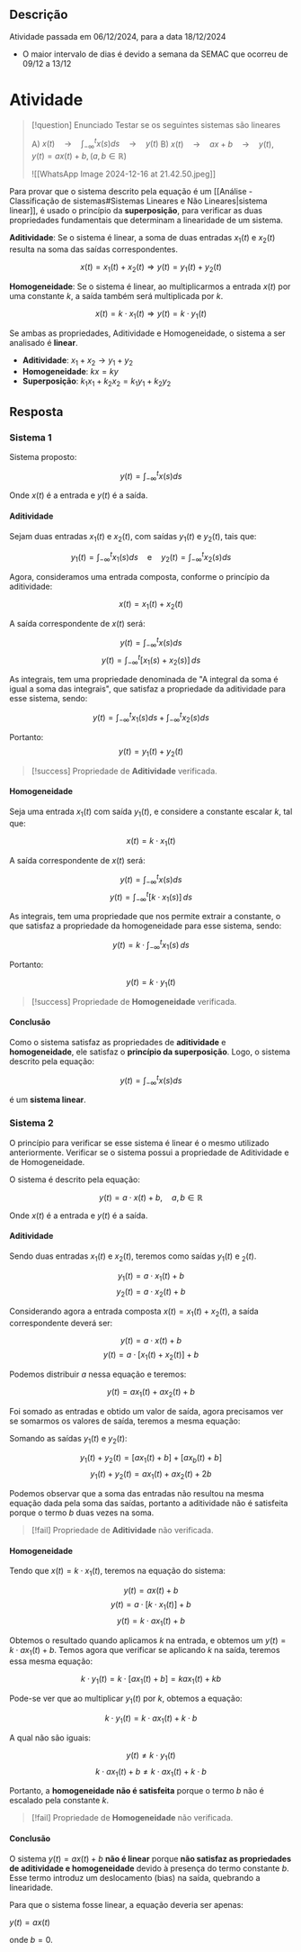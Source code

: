 ## Descrição 

Atividade passada em 06/12/2024, para a data 18/12/2024
- O maior intervalo de dias é devido a semana da SEMAC que ocorreu de 09/12 a 13/12

# Atividade

> [!question] Enunciado
>    Testar se os seguintes sistemas são lineares
>
> A) $x(t) \quad\to\quad \int_{-\infty}^{t} x(s) ds \quad\to\quad y(t)$
> B) $x(t) \quad\to\quad ax+b \quad\to\quad y(t), \quad y(t)=ax(t)+b, (a,b \in \mathbb{R})$
> 
> ![[WhatsApp Image 2024-12-16 at 21.42.50.jpeg]]

Para provar que o sistema descrito pela equação é um [[Análise - Classificação de sistemas#Sistemas Lineares e Não Lineares|sistema linear]], é usado o princípio da **superposição**, para verificar as duas propriedades fundamentais que determinam a linearidade de um sistema.

**Aditividade**: Se o sistema é linear, a soma de duas entradas $x_{1}(t)$ e $x_{2}(t)$ resulta na soma das saídas correspondentes.

$$x(t) = x_{1}(t) + x_{2}(t) \Longrightarrow y(t) = y_{1}(t) + y_{2}(t)$$

**Homogeneidade**: Se o sistema é linear, ao multiplicarmos a entrada $x(t)$ por uma constante $k$, a saída também será multiplicada por $k$.

$$x(t) = k \cdot x_{1}(t) \Longrightarrow y(t)= k \cdot y_{1}(t) $$

Se ambas as propriedades, Aditividade e Homogeneidade, o sistema a ser analisado é **linear**.

- **Aditividade**: $x_{1} + x_{2} \to y_{1} + y_{2}$
- **Homogeneidade**: $kx = ky$
- **Superposição**: $k_{1}x_{1} + k_{2}x_{2} = k_{1}y_{1}+k_{2}y_{2}$

## Resposta

### Sistema 1

Sistema proposto:

$$y(t) = \int_{-\infty}^{t} x(s) ds$$

Onde $x(t)$ é a entrada e $y(t)$ é a saída.

#### Aditividade

Sejam duas entradas $x_{1}(t)$ e $x_{2}(t)$, com saídas $y_{1}(t)$ e $y_{2}(t)$, tais que:

$$
y_{1}(t) = \int_{-\infty}^{t} x_{1}(s) ds 
\quad \text{e} \quad 
y_{2}(t) = \int_{-\infty}^{t} x_{2}(s) ds 
$$

Agora, consideramos uma entrada composta, conforme o princípio da aditividade:

$$x(t) = x_{1}(t) + x_{2}(t)$$

A saída correspondente de $x(t)$ será:

$$y(t) = \int_{-\infty}^{t} x(s) ds$$
$$y(t) = \int_{-\infty}^{t} [x_{1}(s) + x_{2}(s)]\, ds $$

As integrais, tem uma propriedade denominada de "A integral da soma é igual a soma das integrais", que satisfaz a propriedade da aditividade para esse sistema, sendo:

$$y(t) = \int_{-\infty}^{t} x_{1}(s) ds + \int_{-\infty}^{t} x_{2}(s) ds$$

Portanto:
$$y(t) = y_{1}(t) + y_{2}(t)$$

>[!success] Propriedade de **Aditividade** verificada.

#### Homogeneidade

Seja uma entrada $x_{1}(t)$ com saída $y_{1}(t)$, e considere a constante escalar $k$, tal que:

$$x(t) = k \cdot x_{1}(t)$$

A saída correspondente de $x(t)$ será:

$$y(t) = \int_{-\infty}^{t} x(s) ds$$
$$y(t) = \int_{-\infty}^{t} [k \cdot x_{1}(s)]\, ds$$

As integrais, tem uma propriedade que nos permite extrair a constante, o que satisfaz a propriedade da homogeneidade para esse sistema, sendo:

$$y(t) = k \cdot \int_{-\infty}^{t} x_{1}(s)\, ds$$

Portanto:

$$y(t) = k \cdot y_{1}(t)$$

>[!success] Propriedade de **Homogeneidade** verificada.

#### Conclusão

Como o sistema satisfaz as propriedades de **aditividade** e **homogeneidade**, ele satisfaz o **princípio da superposição**. Logo, o sistema descrito pela equação:

$$y(t) = \int_{-\infty}^{t} x(s) ds$$

é um **sistema linear**.

### Sistema 2

O princípio para verificar se esse sistema é linear é o mesmo utilizado anteriormente. Verificar se o sistema possui a propriedade de Aditividade e de Homogeneidade.

O sistema é descrito pela equação:

$$y(t) =  a \cdot x(t) + b, \quad a,b \in \mathbb{R}$$

Onde $x(t)$ é a entrada e $y(t)$ é a saída.

#### Aditividade

Sendo duas entradas $x_{1}(t)$ e $x_{2}(t)$, teremos como saídas $y_{1}(t)$ e $_{2}(t)$.

$$y_{1}(t) = a \cdot x_{1}(t) + b$$
$$y_{2}(t) = a \cdot x_{2}(t) + b$$

Considerando agora a entrada composta $x(t) = x_{1}(t) + x_{2}(t)$, a saída correspondente deverá ser:

$$y(t) = a \cdot x(t) + b$$
$$y(t) = a \cdot [x_{1}(t) + x_{2}(t)] + b$$

Podemos distribuir $a$ nessa equação e teremos:

$$y(t) = ax_{1}(t) + ax_{2}(t) + b$$

Foi somado as entradas e obtido um valor de saída, agora precisamos ver se somarmos os valores de saída, teremos a mesma equação:

Somando as saídas $y_{1}(t)$ e $y_{2}(t)$:

$$y_{1}(t) + y_{2}(t) = [ax_{1}(t)+b] + [ax_{b}(t)+b]$$
$$y_{1}(t) + y_{2}(t) = ax_{1}(t) + ax_{2}(t) + 2b$$

Podemos observar que a soma das entradas não resultou na mesma equação dada pela soma das saídas, portanto a aditividade não é satisfeita porque o termo $b$ duas vezes na soma.

>[!fail] Propriedade de **Aditividade** não verificada.

#### Homogeneidade

Tendo que $x(t) = k \cdot x_{1}(t)$, teremos na equação do sistema:

$$y(t) = ax(t) + b$$
$$y(t) = a \cdot [k \cdot x_{1}(t)] + b$$
$$y(t) = k \cdot ax_{1}(t) + b$$

Obtemos o resultado quando aplicamos $k$ na entrada, e obtemos um $y(t) = k \cdot ax_{1}(t) + b$. Temos agora que verificar se aplicando $k$ na saída, teremos essa mesma equação:

$$k \cdot y_{1}(t) = k \cdot [ax_{1}(t) + b] = kax_{1}(t) + kb$$

Pode-se ver que ao multiplicar $y_{1}(t)$ por $k$, obtemos a equação:

$$k \cdot y_{1}(t) = k \cdot ax_{1}(t) +k \cdot b$$

A qual não são iguais:

$$y(t) \neq k \cdot y_{1}(t)$$
$$k \cdot ax_{1}(t) + b \neq k \cdot ax_{1}(t) +k \cdot b$$

Portanto, a **homogeneidade não é satisfeita** porque o termo $b$ não é escalado pela constante $k$.

> [!fail] Propriedade de **Homogeneidade** não verificada.

#### Conclusão

O sistema $y(t) = ax(t)+b$ **não é linear** porque **não satisfaz as propriedades de aditividade e homogeneidade** devido à presença do termo constante $b$. Esse termo introduz um deslocamento (bias) na saída, quebrando a linearidade.

Para que o sistema fosse linear, a equação deveria ser apenas:

$y(t) = ax(t)$

onde $b=0$.